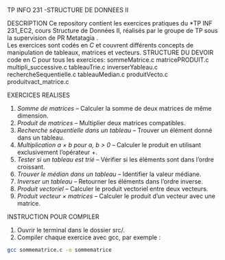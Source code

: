 TP INFO 231 -STRUCTURE DE DONNEES II

DESCRIPTION
Ce repository contient les exercices pratiques du *TP INF 231_EC2, cours Structure de Données II, réalisés par le groupe de TP sous la supervision de PR Metatagia .  
Les exercices sont codés en *C* et couvrent différents concepts de manipulation de tableaux, matrices et vecteurs.
STRUCTURE DU DEVOIR
code en C pour tous les exercices:
sommeMatrice.c
matricePRODUIT.c
multipli_successive.c
tableauTrie.c
inverserYableau.c  
rechercheSequentielle.c
tableauMedian.c
produitVecto.c
produitvact_matrice.c

EXERCICES REALISES

1. *Somme de matrices* – Calculer la somme de deux matrices de même dimension.  
2. *Produit de matrices* – Multiplier deux matrices compatibles.  
3. *Recherche séquentielle dans un tableau* – Trouver un élément donné dans un tableau.  
4. *Multiplication a × b pour a, b > 0* – Calculer le produit en utilisant exclusivement l’opérateur +.  
5. *Tester si un tableau est trié* – Vérifier si les éléments sont dans l’ordre croissant.  
6. *Trouver le médian dans un tableau* – Identifier la valeur médiane.  
7. *Inverser un tableau* – Retourner les éléments dans l’ordre inverse.  
8. *Produit vectoriel* – Calculer le produit vectoriel entre deux vecteurs.  
9. *Produit vecteur × matrices* – Calculer le produit d’un vecteur avec une matrice.

INSTRUCTION POUR COMPILER

1. Ouvrir le terminal dans le dossier src/.  
2. Compiler chaque exercice avec gcc, par exemple :  
```bash
gcc sommematrice.c -o sommematrice

